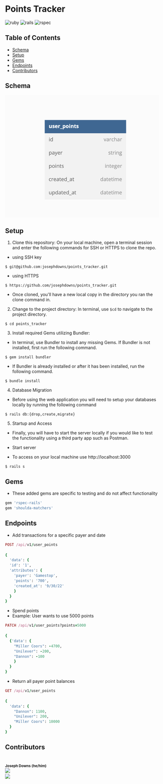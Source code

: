 # Points Tracker

![ruby](https://img.shields.io/badge/Ruby-2.7.4-red)
![rails](https://img.shields.io/badge/Rails-7.0.4-red)
![rspec](https://img.shields.io/badge/RSpec-3.11.0-green)

## Table of Contents
- [Schema](#schema)
- [Setup](#setup)
- [Gems](#gems)
- [Endpoints](#endpoints)
- [Contributors](#contributors)

## Schema

![schema](./app/media/images/Screen%20Shot%202022-09-29%20at%2014.45.23.png)

## Setup

1. Clone this repository: On your local machine, open a terminal session and enter the following commands for SSH or HTTPS to clone the repo.

- using SSH key <br>
```shell
$ git@github.com:josephdowns/points_tracker.git
```

- using HTTPS <br>
```shell
$ https://github.com/josephdowns/points_tracker.git
```

- Once cloned, you'll have a new local copy in the directory you ran the clone command in.

2. Change to the project directory: In terminal, use `$cd` to navigate to the project directory.
```shell
$ cd points_tracker
```

3. Install required Gems utilizing Bundler: <br>
- In terminal, use Bundler to install any missing Gems. If Bundler is not installed, first run the following command.
```shell
$ gem install bundler
```

- If Bundler is already installed or after it has been installed, run the following command.
```shell
$ bundle install
```

4. Database Migration<br>
- Before using the web application you will need to setup your databases locally by running the following command
```shell
$ rails db:{drop,create,migrate}
```
5. Startup and Access<br>
- Finally, you will have to start the server locally if you would like to test the functionality using a third party app such as Postman.

- Start server

- To access on your local machine use http://localhost:3000
```shell
$ rails s
```
## Gems
- These added gems are specific to testing and do not affect functionality
````ruby
gem 'rspec-rails'
gem 'shoulda-matchers'
````

## Endpoints

- Add transactions for a specific payer and date

````ruby
POST /api/v1/user_points

{
  'data': {
  'id': '1',
  'attributes': {
    'payer': 'Gamestop',
    'points': '700',
    'created_at': '9/30/22'
    }
  }
}
````

- Spend points
- Example: User wants to use 5000 points
````ruby
PATCH /api/v1/user_points?points=5000

{
  {'data': {
    "Miller Coors": -4700, 
    "Unilever": -200, 
    "Dannon": -100
    }
  }
}
````

- Return all payer point balances
````ruby
GET /api/v1/user_points

{
  'data': {
    "Dannon": 1100,
    "Unilever": 200,
    "Miller Coors": 10000
  }
}
````

## Contributors

<td align="center"><img src="https://avatars.githubusercontent.com/u/93220002?s=400&u=9e2d707e1b8f15766ce240ab4272fa2fde076e87&v=4" width="100px;" alt=""/><br /><sub><b>Joseph Downs (he/him)</b></sub></a><br /><a href="https://www.linkedin.com/in/josdowns/" title ="Linked In"><img src="https://img.shields.io/badge/LinkedIn-0077B5?style=for-the-badge&logo=linkedin&logoColor=white" /></a><br /><a href="https://github.com/josephdowns" title ="GitHub"><img src="https://img.shields.io/badge/GitHub-100000?style=for-the-badge&logo=github&logoColor=white" width="115"></td>